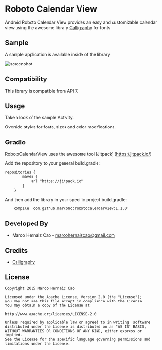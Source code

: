 Roboto Calendar View
==============

Android Roboto Calendar View provides an easy and customizable calendar view using the awesome library [Calligraphy](https://github.com/chrisjenx/Calligraphy) for fonts

Sample
------

A sample application is available inside of the library

![screenshot](http://i61.tinypic.com/2i9jy3q.png)

Compatibility
-------------

This library is compatible from API 7.

Usage
-----

Take a look of the sample Activity.

Override styles for fonts, sizes and color modifications.

Gradle
------

RobotoCalendarView uses the awesome tool [Jitpack] (https://jitpack.io/)

Add the repository to your general build.gradle:

``` xml
repositories {
	    maven {
	        url "https://jitpack.io"
	    }
	}
```

And then add the library in your specific project build.gradle:

``` xml
    compile 'com.github.marcohc:robotocalendarview:1.1.0'
```

Developed By
------------

* Marco Hernaiz Cao - <marcohernaizcao@gmail.com>
 
Credits
-------

 * [Calligraphy](https://github.com/chrisjenx/Calligraphy)

License
-------

    Copyright 2015 Marco Hernaiz Cao
    
    Licensed under the Apache License, Version 2.0 (the "License");
    you may not use this file except in compliance with the License.
    You may obtain a copy of the License at
    
    http://www.apache.org/licenses/LICENSE-2.0
    
    Unless required by applicable law or agreed to in writing, software
    distributed under the License is distributed on an "AS IS" BASIS,
    WITHOUT WARRANTIES OR CONDITIONS OF ANY KIND, either express or implied.
    See the License for the specific language governing permissions and
    limitations under the License.
